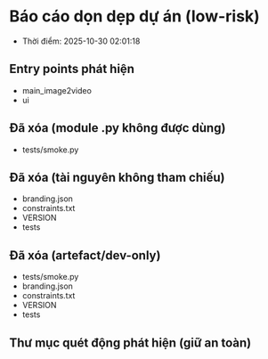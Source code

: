 # Báo cáo dọn dẹp dự án (low-risk)
- Thời điểm: 2025-10-30 02:01:18

## Entry points phát hiện
- main_image2video
- ui

## Đã xóa (module .py không được dùng)
- tests/smoke.py

## Đã xóa (tài nguyên không tham chiếu)
- branding.json
- constraints.txt
- VERSION
- tests

## Đã xóa (artefact/dev-only)
- tests/smoke.py
- branding.json
- constraints.txt
- VERSION
- tests

## Thư mục quét động phát hiện (giữ an toàn)

